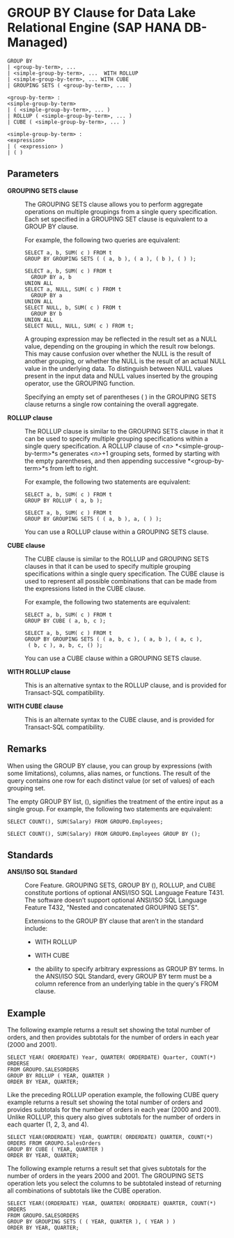 <!-- loio86be6d9a901f4b1ca1977a88cc39b545 -->

# GROUP BY Clause for Data Lake Relational Engine \(SAP HANA DB-Managed\)



```
GROUP BY
| <group-by-term>, ... 
| <simple-group-by-term>, ...  WITH ROLLUP
| <simple-group-by-term>, ... WITH CUBE
| GROUPING SETS ( <group-by-term>, ... )
```

```
<group-by-term> :
<simple-group-by-term>
| ( <simple-group-by-term>, ... )
| ROLLUP ( <simple-group-by-term>, ... )
| CUBE ( <simple-group-by-term>, ... )
```

```
<simple-group-by-term> :
<expression>
| ( <expression> ) 
| ( )
```



<a name="loio86be6d9a901f4b1ca1977a88cc39b545__section_mzz_2jp_njb"/>

## Parameters


<dl class="glossary">
<dt><b>

GROUPING SETS clause

</b></dt>
<dd>

The GROUPING SETS clause allows you to perform aggregate operations on multiple groupings from a single query specification. Each set specified in a GROUPING SET clause is equivalent to a GROUP BY clause.

For example, the following two queries are equivalent:

```
SELECT a, b, SUM( c ) FROM t 
GROUP BY GROUPING SETS ( ( a, b ), ( a ), ( b ), ( ) );
```

```
SELECT a, b, SUM( c ) FROM t 
  GROUP BY a, b 
UNION ALL
SELECT a, NULL, SUM( c ) FROM t 
  GROUP BY a 
UNION ALL
SELECT NULL, b, SUM( c ) FROM t 
  GROUP BY b 
UNION ALL
SELECT NULL, NULL, SUM( c ) FROM t;
```

A grouping expression may be reflected in the result set as a NULL value, depending on the grouping in which the result row belongs. This may cause confusion over whether the NULL is the result of another grouping, or whether the NULL is the result of an actual NULL value in the underlying data. To distinguish between NULL values present in the input data and NULL values inserted by the grouping operator, use the GROUPING function.

Specifying an empty set of parentheses \( \) in the GROUPING SETS clause returns a single row containing the overall aggregate.



</dd><dt><b>

ROLLUP clause

</b></dt>
<dd>

The ROLLUP clause is similar to the GROUPING SETS clause in that it can be used to specify multiple grouping specifications within a single query specification. A ROLLUP clause of *<n\>* *<simple-group-by-term\>*s generates *<n\>*+1 grouping sets, formed by starting with the empty parentheses, and then appending successive *<group-by-term\>*s from left to right.

For example, the following two statements are equivalent:

```
SELECT a, b, SUM( c ) FROM t 
GROUP BY ROLLUP ( a, b );
```

```
SELECT a, b, SUM( c ) FROM t 
GROUP BY GROUPING SETS ( ( a, b ), a, ( ) );
```

You can use a ROLLUP clause within a GROUPING SETS clause.



</dd><dt><b>

CUBE clause

</b></dt>
<dd>

The CUBE clause is similar to the ROLLUP and GROUPING SETS clauses in that it can be used to specify multiple grouping specifications within a single query specification. The CUBE clause is used to represent all possible combinations that can be made from the expressions listed in the CUBE clause.

For example, the following two statements are equivalent:

```
SELECT a, b, SUM( c ) FROM t 
GROUP BY CUBE ( a, b, c );
```

```
SELECT a, b, SUM( c ) FROM t 
GROUP BY GROUPING SETS ( ( a, b, c ), ( a, b ), ( a, c ), 
 ( b, c ), a, b, c, () );
```

You can use a CUBE clause within a GROUPING SETS clause.



</dd><dt><b>

WITH ROLLUP clause

</b></dt>
<dd>

This is an alternative syntax to the ROLLUP clause, and is provided for Transact-SQL compatibility.



</dd><dt><b>

WITH CUBE clause

</b></dt>
<dd>

This is an alternate syntax to the CUBE clause, and is provided for Transact-SQL compatibility.



</dd>
</dl>



<a name="loio86be6d9a901f4b1ca1977a88cc39b545__section_nzz_2jp_njb"/>

## Remarks

When using the GROUP BY clause, you can group by expressions \(with some limitations\), columns, alias names, or functions. The result of the query contains one row for each distinct value \(or set of values\) of each grouping set.

The empty GROUP BY list, \(\), signifies the treatment of the entire input as a single group. For example, the following two statements are equivalent:

```
SELECT COUNT(), SUM(Salary) FROM GROUPO.Employees;
```

```
SELECT COUNT(), SUM(Salary) FROM GROUPO.Employees GROUP BY ();
```



<a name="loio86be6d9a901f4b1ca1977a88cc39b545__section_pzz_2jp_njb"/>

## Standards


<dl>
<dt><b>

ANSI/ISO SQL Standard

</b></dt>
<dd>

Core Feature. GROUPING SETS, GROUP BY \(\), ROLLUP, and CUBE constitute portions of optional ANSI/ISO SQL Language Feature T431. The software doesn’t support optional ANSI/ISO SQL Language Feature T432, "Nested and concatenated GROUPING SETS".

Extensions to the GROUP BY clause that aren’t in the standard include:

-   WITH ROLLUP

-   WITH CUBE

-   the ability to specify arbitrary expressions as GROUP BY terms. In the ANSI/ISO SQL Standard, every GROUP BY term must be a column reference from an underlying table in the query's FROM clause.




</dd>
</dl>



## Example

The following example returns a result set showing the total number of orders, and then provides subtotals for the number of orders in each year \(2000 and 2001\).

```
SELECT YEAR( ORDERDATE) Year, QUARTER( ORDERDATE) Quarter, COUNT(*) ORDERSE
FROM GROUPO.SALESORDERS
GROUP BY ROLLUP ( YEAR, QUARTER )
ORDER BY YEAR, QUARTER;
```

Like the preceding ROLLUP operation example, the following CUBE query example returns a result set showing the total number of orders and provides subtotals for the number of orders in each year \(2000 and 2001\). Unlike ROLLUP, this query also gives subtotals for the number of orders in each quarter \(1, 2, 3, and 4\).

```
SELECT YEAR(ORDERDATE) YEAR, QUARTER( ORDERDATE) QUARTER, COUNT(*) ORDERS FROM GROUPO.SalesOrders
GROUP BY CUBE ( YEAR, QUARTER )
ORDER BY YEAR, QUARTER;
```

The following example returns a result set that gives subtotals for the number of orders in the years 2000 and 2001. The GROUPING SETS operation lets you select the columns to be subtotaled instead of returning all combinations of subtotals like the CUBE operation.

```
SELECT YEAR((ORDERDATE) YEAR, QUARTER( ORDERDATE) QUARTER, COUNT(*) ORDERS 
FROM GROUPO.SALESORDERS
GROUP BY GROUPING SETS ( ( YEAR, QUARTER ), ( YEAR ) )
ORDER BY YEAR, QUARTER;
```

